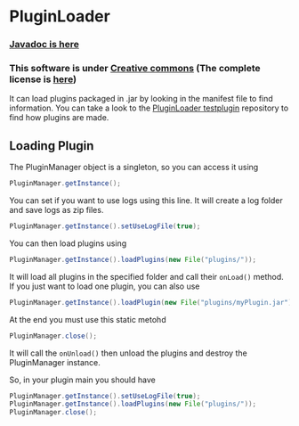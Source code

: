 # PluginLoader
### [Javadoc is here](http://hugo4715.github.io/PluginLoader/doc/index.html)

### This software is under [Creative commons](http://creativecommons.org/licenses/by/4.0/) (The complete license is [here](http://creativecommons.org/licenses/by/4.0/legalcode))
It can load plugins packaged in .jar by looking in the manifest file to find information.
You can take a look to the [PluginLoader testplugin](https://github.com/hugo4715/PluginLoader_TestPlugin) repository to find how plugins are made.


## Loading Plugin
The PluginManager object is a singleton, so you can access it using
```java
PluginManager.getInstance();
```
You can set if you want to use logs using this line. It will create a log folder and save logs as zip files.
```java
PluginManager.getInstance().setUseLogFile(true);
```
You can then load plugins using 
```java
PluginManager.getInstance().loadPlugins(new File("plugins/"));
```
It will load all plugins in the specified folder and call their `onLoad()` method.
If you just want to load one plugin, you can also use 
```java
PluginManager.getInstance().loadPlugin(new File("plugins/myPlugin.jar"));
```

At the end you must use this static metohd 
```java
PluginManager.close();
```
It will call the `onUnload()`  then unload the plugins and destroy the PluginManager instance.


So, in your plugin main you should have
```java
PluginManager.getInstance().setUseLogFile(true);
PluginManager.getInstance().loadPlugins(new File("plugins/"));
PluginManager.close();
```
